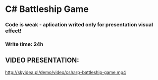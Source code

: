 # C# Battleship Game

### Code is weak - aplication writed only for presentation visual effect!
### Write time: 24h

## VIDEO PRESENTATION:

http://skyidea.pl/demo/video/csharp-battleship-game.mp4
